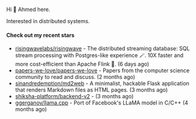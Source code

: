 Hi 👋 Ahmed here.

Interested in distributed systems.

#### Check out my recent stars

- [risingwavelabs/risingwave](https://github.com/risingwavelabs/risingwave) - The distributed streaming database: SQL stream processing with Postgres-like experience 🪄. 10X faster and more cost-efficient than Apache Flink 🚀. (6 days ago)
- [papers-we-love/papers-we-love](https://github.com/papers-we-love/papers-we-love) - Papers from the computer science community to read and discuss. (2 months ago)
- [sinandredemption/md2web](https://github.com/sinandredemption/md2web) - A minimalist, hackable Flask application that renders Markdown files as HTML pages. (3 months ago)
- [shiksha-platform/backend-v2](https://github.com/shiksha-platform/backend-v2) -  (3 months ago)
- [ggerganov/llama.cpp](https://github.com/ggerganov/llama.cpp) - Port of Facebook&#39;s LLaMA model in C/C&#43;&#43; (4 months ago)


